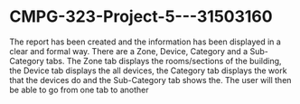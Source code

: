 # CMPG-323-Project-5---31503160

The report has been created and the information has been displayed in a clear and formal way. There are a Zone, Device, Category and a Sub-Category tabs. 
The Zone tab displays the rooms/sections of the building, the Device tab displays the all devices, the Category tab displays the work that the devices do and the Sub-Category tab shows the. The user will then be able to go from one tab to another 
